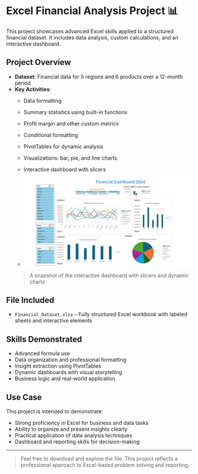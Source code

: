 # Excel Financial Analysis Project 📊

This project showcases advanced Excel skills applied to a structured financial dataset. It includes data analysis, custom calculations, and an interactive dashboard.

## Project Overview

- **Dataset**: Financial data for 5 regions and 6 products over a 12-month period
- **Key Activities**:
  - Data formatting
  - Summary statistics using built-in functions
  - Profit margin and other custom metrics
  - Conditional formatting
  - PivotTables for dynamic analysis
  - Visualizations: bar, pie, and line charts
  - Interactive dashboard with slicers
 
  - ![Dashboard Preview](Dashboard_Preview.png)
  > A snapshot of the interactive dashboard with slicers and dynamic charts


## File Included

- `Financial_Dataset.xlsx` – Fully structured Excel workbook with labeled sheets and interactive elements

## Skills Demonstrated

- Advanced formula use 
- Data organization and professional formatting
- Insight extraction using PivotTables
- Dynamic dashboards with visual storytelling
- Business logic and real-world application

## Use Case

This project is intended to demonstrate:
- Strong proficiency in Excel for business and data tasks
- Ability to organize and present insights clearly
- Practical application of data analysis techniques
- Dashboard and reporting skills for decision-making

---

> Feel free to download and explore the file. This project reflects a professional approach to Excel-based problem solving and reporting.
